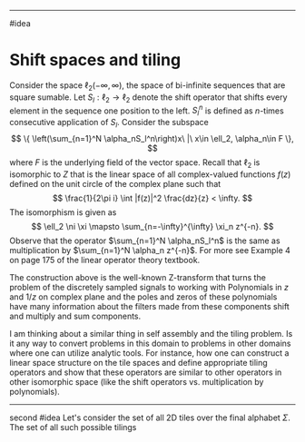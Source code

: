 
---

#idea 
# Shift spaces and tiling

Consider the space $\ell_2(-\infty,\infty)$, the space of bi-infinite sequences that are square sumable. Let $S_l: \ell_2 \to \ell_2$ denote the shift operator that shifts every element in the sequence one position to the left. $S_l^n$ is defined as $n$-times consecutive application of $S_l$. Consider the subspace 
$$ \{ \left(\sum_{n=1}^N \alpha_nS_l^n\right)x\ |\ x\in \ell_2, \alpha_n\in F \}, $$
where $F$ is the underlying field of the vector space. Recall that $\ell_2$ is isomorphic to $Z$ that is the linear space of all complex-valued functions $f(z)$ defined on the unit circle of the complex plane such that
$$ \frac{1}{2\pi i} \int |f(z)|^2 \frac{dz}{z} < \infty. $$
The isomorphism is given as
$$ \ell_2 \ni \xi \mapsto \sum_{n=-\infty}^{\infty} \xi_n z^{-n}. $$
Observe that the operator $\sum_{n=1}^N \alpha_nS_l^n$ is the same as multiplication by $\sum_{n=1}^N \alpha_n z^{-n}$. For more see Example 4 on page 175 of the linear operator theory textbook.

The construction above is the well-known Z-transform that turns the problem of the discretely sampled signals to working with Polynomials in $z$ and $1/z$ on complex plane and the poles and zeros of these polynomials have many information about the filters made from these components shift and multiply and sum components. 

I am thinking about a similar thing in self assembly and the tiling problem. Is it any way to convert problems in this domain to problems in other domains where one can utilize analytic tools. For instance, how one can construct a linear space structure on the tile spaces and define appropriate tiling operators and show that these operators are similar to other operators in other isomorphic space (like the shift operators vs. multiplication by polynomials). 







---
second #idea 
Let's consider the set of all 2D tiles over the final alphabet $\Sigma$. The set of all such possible tilings 